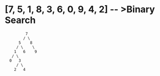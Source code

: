 # [7, 5, 1, 8, 3, 6, 0, 9, 4, 2] -- >Binary Search

```
         7
        / \
      5    8
     / \    \
    1   6    9
   / \
  0   3
     / \
    2   4

```